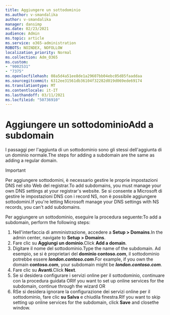 ```yaml
---
title: Aggiungere un sottodominio
ms.author: v-smandalika
author: v-smandalika
manager: dansimp
ms.date: 02/23/2021
audience: Admin
ms.topic: article
ms.service: o365-administration
ROBOTS: NOINDEX, NOFOLLOW
localization_priority: Normal
ms.collection: Adm_O365
ms.custom:
- "9002531"
- "7375"
ms.openlocfilehash: 08a5d4a51ee8de1a29607bb04ebc05d85faaddaa
ms.sourcegitcommit: 6312ee31561db36104f32282d019d069ede69174
ms.translationtype: MT
ms.contentlocale: it-IT
ms.lasthandoff: 03/11/2021
ms.locfileid: "50736910"
---
```

# <a name="add-a-subdomain"></a><span data-ttu-id="4c619-102">Aggiungere un sottodominio</span><span class="sxs-lookup"><span data-stu-id="4c619-102">Add a subdomain</span></span>

<span data-ttu-id="4c619-103">I passaggi per l'aggiunta di un sottodominio sono gli stessi dell'aggiunta di un dominio normale.</span><span class="sxs-lookup"><span data-stu-id="4c619-103">The steps for adding a subdomain are the same as adding a regular domain.</span></span> 

> [!IMPORTANT]
> <span data-ttu-id="4c619-104">Per aggiungere sottodomini, è necessario gestire le proprie impostazioni DNS nel sito Web del registrar.</span><span class="sxs-lookup"><span data-stu-id="4c619-104">To add subdomains, you must manage your own DNS settings at your registrar's website.</span></span> <span data-ttu-id="4c619-105">Se si consente a Microsoft di gestire le impostazioni DNS con i record NS, non è possibile aggiungere sottodomini.</span><span class="sxs-lookup"><span data-stu-id="4c619-105">If you're letting Microsoft manage your DNS settings with NS records, you can't add subdomains.</span></span> 

<span data-ttu-id="4c619-106">Per aggiungere un sottodominio, eseguire la procedura seguente:</span><span class="sxs-lookup"><span data-stu-id="4c619-106">To add a subdomain, perform the following steps:</span></span>

1. <span data-ttu-id="4c619-107">Nell'interfaccia di amministrazione, accedere a **Setup > Domains**.</span><span class="sxs-lookup"><span data-stu-id="4c619-107">In the admin center, navigate to **Setup > Domains**.</span></span>
2. <span data-ttu-id="4c619-108">Fare clic su **Aggiungi un dominio**.</span><span class="sxs-lookup"><span data-stu-id="4c619-108">Click **Add a domain**.</span></span>
3. <span data-ttu-id="4c619-109">Digitare il nome del sottodominio.</span><span class="sxs-lookup"><span data-stu-id="4c619-109">Type the name of the subdomain.</span></span> <span data-ttu-id="4c619-110">Ad esempio, se si è proprietari del **dominio contoso.com**, il sottodominio potrebbe essere **_london.contoso.com_**.</span><span class="sxs-lookup"><span data-stu-id="4c619-110">For example, if you own the domain **contoso.com**, your subdomain might be **_london.contoso.com_**.</span></span>
4. <span data-ttu-id="4c619-111">Fare clic su **Avanti**.</span><span class="sxs-lookup"><span data-stu-id="4c619-111">Click **Next**.</span></span>
5. <span data-ttu-id="4c619-112">Se si desidera configurare i servizi online per il sottodominio, continuare con la procedura guidata OR</span><span class="sxs-lookup"><span data-stu-id="4c619-112">If you want to set up online services for the subdomain, continue through the wizard OR</span></span>
6. <span data-ttu-id="4c619-113">RSe si desidera ignorare la configurazione dei servizi online per il sottodominio, fare clic **su Salva** e chiudila finestra.</span><span class="sxs-lookup"><span data-stu-id="4c619-113">RIf you want to skip setting up online services for the subdomain, click **Save** and closethe window.</span></span>

